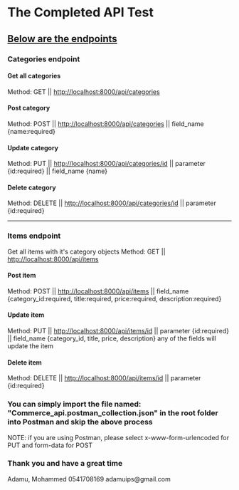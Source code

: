 <h1>The Completed API Test</h1>

<h2 style="text-decoration: underline"> Below are the endpoints </h2>

<h3>Categories endpoint </h3>

<h4>Get all categories</h4>
<label>Method: GET || <a href="http://localhost:8000/api/categories">http://localhost:8000/api/categories</a></label>

<h4>Post category</h4>
<label>Method: POST || <a href="http://localhost:8000/api/categories">http://localhost:8000/api/categories</a> || field_name {name:required}</label>

<h4>Update category</h4>
<label>Method: PUT || <a href="http://localhost:8000/api/categories/id">http://localhost:8000/api/categories/id</a> || parameter {id:required} || field_name {name}</label>

<h4>Delete category</h4>
<label>Method: DELETE || <a href="http://localhost:8000/api/categories/id">http://localhost:8000/api/categories/id</a> || parameter {id:required}</label>

<hr>

<h3>Items endpoint </h3>

Get all items with it's category objects
<label>Method: GET || <a href="http://localhost:8000/api/items">http://localhost:8000/api/items</a></label>

<h4>Post item</h4>
<label>Method: POST || <a href="http://localhost:8000/api/items">http://localhost:8000/api/items</a> || field_name {category_id:required, title:required, price:required, description:required}</label>

<h4>Update item</h4>
<label>Method: PUT || <a href="http://localhost:8000/api/items/id">http://localhost:8000/api/items/id</a> || parameter {id:required} || field_name {category_id, title, price, description} any of the fields will update the item</label>

<h4>Delete item</h4>
<label>Method: DELETE || <a href="http://localhost:8000/api/items/id">http://localhost:8000/api/items/id</a> || parameter {id:required}</label>


<h3>You can simply import the file named: "Commerce_api.postman_collection.json" in the root folder into Postman and skip the above process</h3>

<p>NOTE: if you are using Postman, please select x-www-form-urlencoded for PUT and form-data for POST</p>

<h3>Thank you and have a great time</h3>
Adamu, Mohammed
0541708169
adamuips@gmail.com
